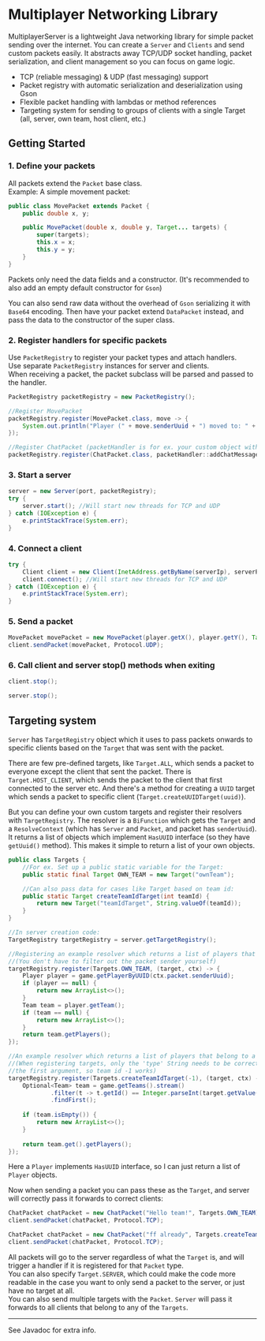 # Multiplayer Networking Library

MultiplayerServer is a lightweight Java networking library for simple packet sending over the internet. You can create a `Server` and `Clients` and send custom packets easily.
It abstracts away TCP/UDP socket handling, packet serialization, and client management so you can focus on game logic.

- TCP (reliable messaging) & UDP (fast messaging) support
- Packet registry with automatic serialization and deserialization using Gson
- Flexible packet handling with lambdas or method references
- Targeting system for sending to groups of clients with a single Target (all, server, own team, host client, etc.)


## Getting Started

### 1. Define your packets
All packets extend the `Packet` base class.  
Example: A simple movement packet:

```java
public class MovePacket extends Packet {
    public double x, y;

    public MovePacket(double x, double y, Target... targets) {
        super(targets);
        this.x = x;
        this.y = y;
    }
}
```
Packets only need the data fields and a constructor. (It's recommended to also add an empty default constructor for `Gson`)

You can also send raw data without the overhead of `Gson` serializing it with `Base64` encoding.
Then have your packet extend `DataPacket` instead, and pass the data to the constructor of the super class.

### 2. Register handlers for specific packets
Use `PacketRegistry` to register your packet types and attach handlers.  
Use separate `PacketRegistry` instances for server and clients.  
When receiving a packet, the packet subclass will be parsed and passed to the handler.

```java
PacketRegistry packetRegistry = new PacketRegistry();

//Register MovePacket
packetRegistry.register(MovePacket.class, move -> {
    System.out.println("Player (" + move.senderUuid + ") moved to: " + move.x + ", " + move.y);
});

//Register ChatPacket (packetHandler is for ex. your custom object with methods for each packet type)
packetRegistry.register(ChatPacket.class, packetHandler::addChatMessage);
```

### 3. Start a server
```java
server = new Server(port, packetRegistry);
try {
    server.start(); //Will start new threads for TCP and UDP
} catch (IOException e) {
    e.printStackTrace(System.err);
}
```

### 4. Connect a client
```java
try {
    Client client = new Client(InetAddress.getByName(serverIp), serverPort, packetRegistry);
    client.connect(); //Will start new threads for TCP and UDP
} catch (IOException e) {
    e.printStackTrace(System.err);
}
```

### 5. Send a packet
```java
MovePacket movePacket = new MovePacket(player.getX(), player.getY(), Target.ALL);
client.sendPacket(movePacket, Protocol.UDP);
```

### 6. Call client and server stop() methods when exiting
```java
client.stop();

server.stop();
```

## Targeting system
`Server` has `TargetRegistry` object which it uses to pass packets onwards to specific clients based on the `Target` that was sent with the packet.

There are few pre-defined targets, like `Target.ALL`, which sends a packet to everyone except the client that sent the packet.
There is `Target.HOST_CLIENT`, which sends the packet to the client that first connected to the server etc.
And there's a method for creating a `UUID` target which sends a packet to specific client (`Target.createUUIDTarget(uuid)`).

But you can define your own custom targets and register their resolvers with `TargetRegistry`.
The resolver is a `BiFunction` which gets the `Target` and a `ResolveContext` (which has `Server` and `Packet`, and packet has `senderUuid`).
It returns a list of objects which implement `HasUUID` interface (so they have `getUuid()` method). This makes it simple to return a list of your own objects.

```java
public class Targets {
    //For ex. Set up a public static variable for the Target:
    public static final Target OWN_TEAM = new Target("ownTeam");

    //Can also pass data for cases like Target based on team id:
    public static Target createTeamIdTarget(int teamId) {
  	    return new Target("teamIdTarget", String.valueOf(teamId));
  	}
}

//In server creation code:
TargetRegistry targetRegistry = server.getTargetRegistry();

//Registering an example resolver which returns a list of players that belong to the sender's team:
//(You don't have to filter out the packet sender yourself)
targetRegistry.register(Targets.OWN_TEAM, (target, ctx) -> {
    Player player = game.getPlayerByUUID(ctx.packet.senderUuid);
    if (player == null) {
        return new ArrayList<>();
    }
    Team team = player.getTeam();
    if (team == null) {
        return new ArrayList<>();
    }
    return team.getPlayers();
});

//An example resolver which returns a list of players that belong to a specific team based on its id:
//(When registering targets, only the 'type' String needs to be correct for
//the first argument, so team id -1 works)
targetRegistry.register(Targets.createTeamIdTarget(-1), (target, ctx) -> {
    Optional<Team> team = game.getTeams().stream()
            .filter(t -> t.getId() == Integer.parseInt(target.getValue()))
            .findFirst();
    
    if (team.isEmpty()) {
        return new ArrayList<>();
    }
    
    return team.get().getPlayers();
});
```
Here a `Player` implements `HasUUID` interface, so I can just return a list of `Player` objects.

Now when sending a packet you can pass these as the `Target`, and server will correctly pass it forwards to correct clients:
```java
ChatPacket chatPacket = new ChatPacket("Hello team!", Targets.OWN_TEAM);
client.sendPacket(chatPacket, Protocol.TCP);

ChatPacket chatPacket = new ChatPacket("ff already", Targets.createTeamIdTarget(opponentTeam.getId()));
client.sendPacket(chatPacket, Protocol.TCP);
```
All packets will go to the server regardless of what the `Target` is, and will trigger a handler if it is registered for that `Packet` type.  
You can also specify `Target.SERVER`, which could make the code more readable in the case you want to only send a packet to the server, or just have no target at all.  
You can also send multiple targets with the `Packet`. `Server` will pass it forwards to all clients that belong to any of the `Targets`.

---

See Javadoc for extra info.
